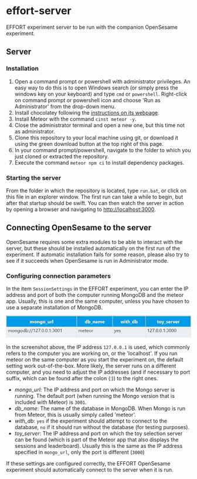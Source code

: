 # effort-server

EFFORT experiment server to be run with the companion OpenSesame experiment.

## Server

### Installation

1. Open a command prompt or powershell with administrator privileges. An easy way to do this is to open Windows search (or simply press the windows key on your keyboard) and type `cmd` or `powershell`. Right-click on command prompt or powershell icon and choose 'Run as Administrator' from the drop-down menu.
2. Install chocolatey following the [instructions on its webpage](https://chocolatey.org/install).
3. Install Meteor with the command `cinst meteor -y`.
4. Close the administrator terminal and open a new one, but this time not as administrator.
5. Clone this repository to your local machine using git, or download it using the green download button at the top right of this page.
6. In your command prompt/powershell, navigate to the folder to which you just cloned or extracted the repository.
7. Execute the command `meteor npm ci` to install dependency packages.

### Starting the server

From the folder in which the repository is located, type `run.bat`, or click on this file in an explorer window. The first run can take a while to begin, but after that startup should be swift. You can then watch the server in action by opening a browser and navigating to [http://localhost:3000](http://localhost:3000).

## Connecting OpenSesame to the server

OpenSesame requires some extra modules to be able to interact with the server, but these should be installed automatically on the first run of the experiment. If automatic installation fails for some reason, please also try to see if it succeeds when OpenSesame is run in Administrator mode.

### Configuring connection parameters

In the item `SessionSettings` in the EFFORT experiment, you can enter the IP address and port of both the computer running MongoDB and the meteor app. Usually, this is one and the same computer, unless you have chosen to use a separate installation of MongoDB.

![Example settings](doc/OS_settings.jpg)

In the screenshot above, the IP address `127.0.0.1` is used, which commonly refers to the computer you are working on, or the 'localhost'. If you run meteor on the same computer as you start the experiment on, the default setting work out-of-the-box. More likely, the server runs on a different computer, and you need to adjust the IP addresses (and if necessary to port suffix, which can be found after the colon (:)) to the right ones.

- *mongo_url*: The IP address and port on which the Mongo server is running. The default port (when running the Mongo version that is included with Meteor) is `3001`.
- *db_name*: The name of the database in MongoDB. When Mongo is run from Meteor, this is usually simply called 'meteor'.
- *with_db*: `yes` if the experiment should attempt to connect to the database, `no` if it should run without the database (for testing purposes).
- *toy_server*: The IP address and port on which the toy selection server can be found (which is part of the Meteor app that also displays the sessions and leaderboard). Usually this is the same as the IP address specified in `mongo_url`, only the port is different (`3000`)

If these settings are configured correctly, the EFFORT OpenSesame experiment should automatically connect to the server when it is run.
